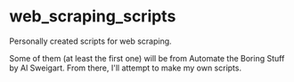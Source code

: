 # web_scraping_scripts
Personally created scripts for web scraping.

Some of them (at least the first one) will be from
Automate the Boring Stuff by Al Sweigart.  From there,
I'll attempt to make my own scripts.